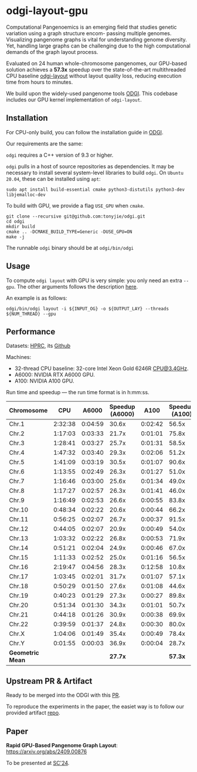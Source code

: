 # odgi-layout-gpu

Computational Pangenoemics is an emerging field that studies genetic variation using a graph structure encom- passing multiple genomes. Visualizing pangenome graphs is vital for understanding genome diversity. Yet, handling large graphs can be challenging due to the high computational demands of the graph layout process. 

Evaluated on 24 human whole-chromosome pangenomes, our GPU-based solution achieves a **57.3x** speedup over the state-of-the-art multithreaded CPU baseline [odgi-layout](https://github.com/pangenome/odgi/blob/master/src/subcommand/layout_main.cpp) without layout quality loss, reducing execution time from hours to minutes.

We build upon the widely-used pangenome tools [ODGI](https://github.com/pangenome/odgi). This codebase includes our GPU kernel implementation of `odgi-layout`. 


## Installation
For CPU-only build, you can follow the installation guide in [ODGI](https://github.com/pangenome/odgi?tab=readme-ov-file#installation). 

Our requirements are the same: 

`odgi` requires a C++ version of 9.3 or higher.

`odgi` pulls in a host of source repositories as dependencies. It may be necessary to install several system-level libraries to build `odgi`. On `Ubuntu 20.04`, these can be installed using `apt`:
```
sudo apt install build-essential cmake python3-distutils python3-dev libjemalloc-dev
```

To build with GPU, we provide a flag `USE_GPU` when `cmake`. 
```
git clone --recursive git@github.com:tonyjie/odgi.git
cd odgi
mkdir build
cmake .. -DCMAKE_BUILD_TYPE=Generic -DUSE_GPU=ON
make -j
```

The runnable `odgi` binary should be at `odgi/bin/odgi`

## Usage
To compute `odgi layout` with GPU is very simple: you only need an extra `--gpu`. The other arguments follows the description [here](https://pangenome.github.io/odgi.github.io/rst/commands/odgi_layout.html). 


An example is as follows: 
```
odgi/bin/odgi layout -i ${INPUT_OG} -o ${OUTPUT_LAY} --threads ${NUM_THREAD} --gpu
```

## Performance

Datasets: [HPRC](https://humanpangenome.org/data/), its [Github](https://github.com/human-pangenomics/HPP_Year1_Assemblies)

Machines: 
- 32-thread CPU baseline: 32-core Intel Xeon Gold 6246R CPU@3.4GHz. 
- A6000: NVIDIA RTX A6000 GPU. 
- A100: NVIDIA A100 GPU. 

Run time and speedup — the run time format is in h:mm:ss. 

| Chromosome | CPU      | A6000   | Speedup (A6000) | A100    | Speedup (A100) |
|------------|----------|---------|----------------|---------|----------------|
| Chr.1      | 2:32:38  | 0:04:59 | 30.6x          | 0:02:42 | 56.5x          |
| Chr.2      | 1:17:03  | 0:03:33 | 21.7x          | 0:01:01 | 75.8x          |
| Chr.3      | 1:28:41  | 0:03:27 | 25.7x          | 0:01:31 | 58.5x          |
| Chr.4      | 1:47:32  | 0:03:40 | 29.3x          | 0:02:06 | 51.2x          |
| Chr.5      | 1:41:09  | 0:03:19 | 30.5x          | 0:01:07 | 90.6x          |
| Chr.6      | 1:13:55  | 0:02:49 | 26.3x          | 0:01:27 | 51.0x          |
| Chr.7      | 1:16:46  | 0:03:00 | 25.6x          | 0:01:34 | 49.0x          |
| Chr.8      | 1:17:27  | 0:02:57 | 26.3x          | 0:01:41 | 46.0x          |
| Chr.9      | 1:16:49  | 0:02:53 | 26.6x          | 0:00:55 | 83.8x          |
| Chr.10     | 0:48:34  | 0:02:22 | 20.6x          | 0:00:44 | 66.2x          |
| Chr.11     | 0:56:25  | 0:02:07 | 26.7x          | 0:00:37 | 91.5x          |
| Chr.12     | 0:44:05  | 0:02:07 | 20.9x          | 0:00:49 | 54.0x          |
| Chr.13     | 1:03:32  | 0:02:22 | 26.8x          | 0:00:53 | 71.9x          |
| Chr.14     | 0:51:21  | 0:02:04 | 24.9x          | 0:00:46 | 67.0x          |
| Chr.15     | 1:11:33  | 0:02:52 | 25.0x          | 0:01:16 | 56.5x          |
| Chr.16     | 2:19:47  | 0:04:56 | 28.3x          | 0:12:58 | 10.8x          |
| Chr.17     | 1:03:45  | 0:02:01 | 31.7x          | 0:01:07 | 57.1x          |
| Chr.18     | 0:50:29  | 0:01:50 | 27.6x          | 0:01:08 | 44.6x          |
| Chr.19     | 0:40:23  | 0:01:29 | 27.3x          | 0:00:27 | 89.8x          |
| Chr.20     | 0:51:34  | 0:01:30 | 34.3x          | 0:01:01 | 50.7x          |
| Chr.21     | 0:44:18  | 0:01:26 | 30.9x          | 0:00:38 | 69.9x          |
| Chr.22     | 0:39:59  | 0:01:37 | 24.8x          | 0:00:30 | 80.0x          |
| Chr.X      | 1:04:06  | 0:01:49 | 35.4x          | 0:00:49 | 78.4x          |
| Chr.Y      | 0:01:55  | 0:00:03 | 36.9x          | 0:00:04 | 28.7x          |
| **Geometric Mean** |  |         | **27.7x**      |         | **57.3x**      |



## Upstream PR & Artifact
Ready to be merged into the ODGI with this [PR](https://github.com/pangenome/odgi/pull/593). 

To reproduce the experiments in the paper, the easiet way is to follow our provided artifact [repo](https://github.com/tonyjie/gpu_pangenome_layout_artifact).  


## Paper
**Rapid GPU-Based Pangenome Graph Layout**: https://arxiv.org/abs/2409.00876

To be presented at [SC'24](https://sc24.supercomputing.org/). 